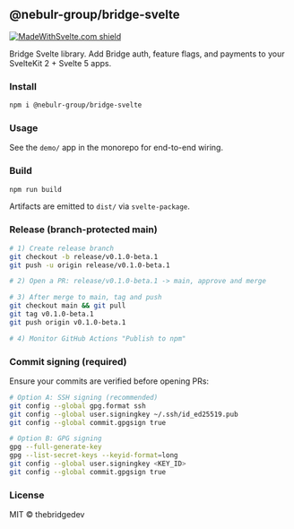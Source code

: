 
## @nebulr-group/bridge-svelte

[![MadeWithSvelte.com shield](https://madewithsvelte.com/storage/repo-shields/5996-shield.svg)](https://madewithsvelte.com/p/the-bridge/shield-link)


Bridge Svelte library. Add Bridge auth, feature flags, and payments to your SvelteKit 2 + Svelte 5 apps.

### Install

```bash
npm i @nebulr-group/bridge-svelte
```

### Usage

See the `demo/` app in the monorepo for end-to-end wiring.

### Build


```bash
npm run build
```

Artifacts are emitted to `dist/` via `svelte-package`.

### Release (branch-protected main)

```bash
# 1) Create release branch
git checkout -b release/v0.1.0-beta.1
git push -u origin release/v0.1.0-beta.1

# 2) Open a PR: release/v0.1.0-beta.1 -> main, approve and merge

# 3) After merge to main, tag and push
git checkout main && git pull
git tag v0.1.0-beta.1
git push origin v0.1.0-beta.1

# 4) Monitor GitHub Actions "Publish to npm"
```

### Commit signing (required)

Ensure your commits are verified before opening PRs:

```bash
# Option A: SSH signing (recommended)
git config --global gpg.format ssh
git config --global user.signingkey ~/.ssh/id_ed25519.pub
git config --global commit.gpgsign true

# Option B: GPG signing
gpg --full-generate-key
gpg --list-secret-keys --keyid-format=long
git config --global user.signingkey <KEY_ID>
git config --global commit.gpgsign true
```

### License
MIT © thebridgedev
